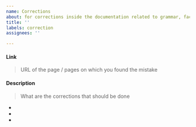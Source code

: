 ```yaml
---
name: Corrections
about: for corrections inside the documentation related to grammar, facts or urls
title: ''
labels: correction
assignees: ''

---
```


#### Link
> URL of the page / pages on which you found the mistake

#### Description
> What are the corrections that should be done

-
-
-
